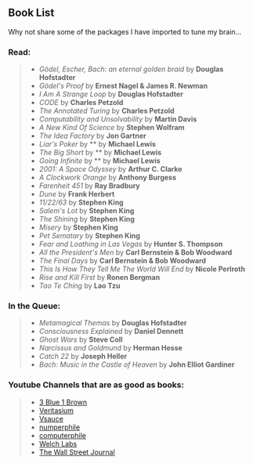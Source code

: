 ## Book List

Why not share some of the packages I have imported to tune my brain...

### Read:
>
> - *Gӧdel, Escher, Bach: an eternal golden braid* by **Douglas Hofstadter**
> - *Gӧdel's Proof* by **Ernest Nagel & James R. Newman**
> - *I Am A Strange Loop* by **Douglas Hofstadter**
> - *CODE* by **Charles Petzold**
> - *The Annotated Turing* by **Charles Petzold**
> - *Computability and Unsolvability* by **Martin Davis**
> - *A New Kind Of Science* by **Stephen Wolfram**
> - *The Idea Factory* by **Jon Gartner**
> - *Liar's Poker* by ** by **Michael Lewis**
> - *The Big Short* by ** by **Michael Lewis**
> - *Going Infinite* by ** by **Michael Lewis**
> - *2001: A Space Odyssey* by **Arthur C. Clarke**
> - *A Clockwork Orange* by **Anthony Burgess**
> - *Farenheit 451* by **Ray Bradbury**
> - *Dune* by **Frank Herbert**
> - *11/22/63* by **Stephen King**
> - *Salem's Lot* by **Stephen King**
> - *The Shining* by **Stephen King**
> - *Misery* by **Stephen King**
> - *Pet Sematary* by **Stephen King**
> - *Fear and Loathing in Las Vegas* by **Hunter S. Thompson**
> - *All the President's Men* by **Carl Bernstein & Bob Woodward**
> - *The Final Days* by **Carl Bernstein & Bob Woodward**
> - *This Is How They Tell Me The World Will End* by **Nicole Perlroth**
> - *Rise and Kill First* by **Ronen Bergman**
> - *Tao Te Ching* by **Lao Tzu**

### In the Queue:
> 
> - *Metamagical Themas* by **Douglas Hofstadter**
> - *Consciousness Explained* by **Daniel Dennett**
> - *Ghost Wars* by **Steve Coll**
> - *Narcissus and Goldmund* by **Herman Hesse**
> - *Catch 22* by **Joseph Heller**
> - *Bach: Music in the Castle of Heaven* by **John Elliot Gardiner**


### Youtube Channels that are as good as books:
>
> - [3 Blue 1 Brown](https://www.youtube.com/@3blue1brown)
> - [Veritasium](https://www.youtube.com/@veritasium)
> - [Vsauce](https://www.youtube.com/@Vsauce)
> - [numperphile](https://www.youtube.com/@numberphile)
> - [computerphile](https://www.youtube.com/@computerphile)
> - [Welch Labs](https://www.youtube.com/@WelchLabsVideo)
> - [The Wall Street Journal](https://www.youtube.com/@wsj)



